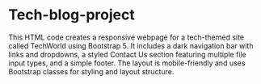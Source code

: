# Tech-blog-project
This HTML code creates a responsive webpage for a tech-themed site called TechWorld using Bootstrap 5. It includes a dark navigation bar with links and dropdowns, a styled Contact Us section featuring multiple file input types, and a simple footer. The layout is mobile-friendly and uses Bootstrap classes for styling and layout structure.
